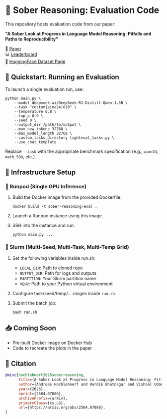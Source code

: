 # 🧠 Sober Reasoning: Evaluation Code

This repository hosts evaluation code from our paper:

**"A Sober Look at Progress in Language Model Reasoning: Pitfalls and Paths to Reproducibility"**

📄 [Paper](https://arxiv.org/abs/2504.07086v1)  
📊 [Leaderboard](https://bethgelab.github.io/sober-reasoning/)  
🧪 [HuggingFace Dataset Page](https://huggingface.co/datasets/bethgelab/sober_reasoning)

## 🚀 Quickstart: Running an Evaluation

To launch a single evaluation run, use:
```
python main.py \
    --model deepseek-ai/DeepSeek-R1-Distill-Qwen-1.5B \
    --task "custom|aime24|0|0" \
    --temperature 0.8 \
    --top_p 0.9 \
    --seed 0 \
    --output_dir /path/to/output \
    --max_new_tokens 32768 \
    --max_model_length 32768 \
    --custom_tasks_directory lighteval_tasks.py \
    --use_chat_template
```
Replace `--task` with the appropriate benchmark specification (e.g., `aime24`, `math_500`, etc.).

## 🧱 Infrastructure Setup
### 🔁 Runpod (Single GPU Inference)

1. Build the Docker image from the provided Dockerfile:
   ```
   docker build -t sober-reasoning-eval .
   ```

2. Launch a Runpod instance using this image.

3. SSH into the instance and run:
   ```
   python main.py ...
   ```

### 🧵 Slurm (Multi-Seed, Multi-Task, Multi-Temp Grid)

1. Set the following variables inside run.sh:
   - `LOCAL_DIR`: Path to cloned repo
   - `OUTPUT_DIR`: Path for logs and outputs
   - `PARTITION`: Your Slurm partition name
   - `VENV`: Path to your Python virtual environment

2. Configure task/seed/temp/... ranges inside `run.sh`.

3. Submit the batch job:
   ```
   bash run.sh
   ```

## 📥 Coming Soon

- Pre-built Docker image on Docker Hub
- Code to recreate the plots in the paper

## 🔄 Citation

```bibtex
@misc{hochlehnert2025soberreasoning,
      title={A Sober Look at Progress in Language Model Reasoning: Pitfalls and Paths to Reproducibility}, 
      author={Andreas Hochlehnert and Hardik Bhatnagar and Vishaal Udandarao and Samuel Albanie and Ameya Prabhu and Matthias Bethge},
      year={2025},
      eprint={2504.07086},
      archivePrefix={arXiv},
      primaryClass={cs.LG},
      url={https://arxiv.org/abs/2504.07086}, 
}
```

